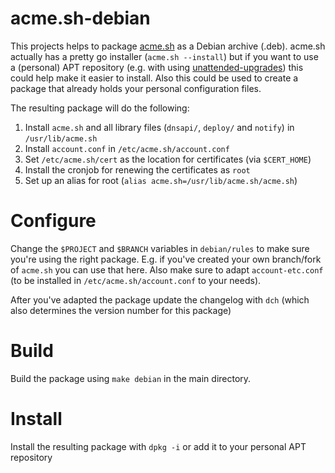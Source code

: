 # acme.sh-debian

This projects helps to package [acme.sh](https://github.com/neilpang/acme.sh) as a Debian archive (.deb). acme.sh actually has a pretty go installer (`acme.sh --install`) but if you want to use a (personal) APT repository (e.g. with using [unattended-upgrades](https://packages.debian.org/stretch/unattended-upgrades)) this could help make it easier to install. Also this could be used to create a package that already holds your personal configuration files. 

The resulting package will do the following:

1. Install `acme.sh` and all library files (`dnsapi/`, `deploy/` and `notify`) in `/usr/lib/acme.sh`
2. Install `account.conf` in `/etc/acme.sh/account.conf`
3. Set `/etc/acme.sh/cert` as the location for certificates (via `$CERT_HOME`)
4. Install the cronjob for renewing the certificates as `root`
5. Set up an alias for root (`alias acme.sh=/usr/lib/acme.sh/acme.sh`)

# Configure

Change the `$PROJECT` and `$BRANCH` variables in `debian/rules` to make sure you're using the right package. E.g. if you've created your own branch/fork of `acme.sh` you can use that here. Also make sure to adapt `account-etc.conf` (to be installed in `/etc/acme.sh/account.conf` to your needs).

After you've adapted the package update the changelog with `dch` (which also determines the version number for this package)

# Build

Build the package using `make debian` in the main directory.

# Install

Install the resulting package with `dpkg -i` or add it to your personal APT repository
